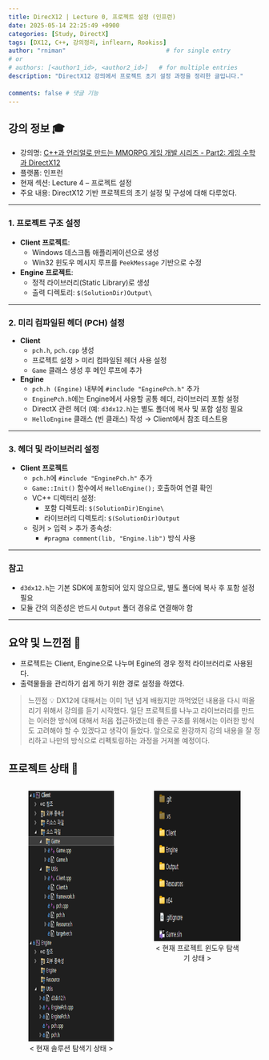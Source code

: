 ```yaml
---
title: DirecX12 | Lecture 0, 프로젝트 설정 (인프런)
date: 2025-05-14 22:25:49 +0900
categories: [Study, DirectX]
tags: [DX12, C++, 강의정리, inflearn, Rookiss]
author: "rniman"                            # for single entry
# or
# authors: [<author1_id>, <author2_id>]   # for multiple entries
description: "DirectX12 강의에서 프로젝트 초기 설정 과정을 정리한 글입니다."

comments: false # 댓글 기능
---
```


## 강의 정보 🎓
- 강의명: [C++과 언리얼로 만드는 MMORPG 게임 개발 시리즈 - Part2: 게임 수학과 DirectX12](https://www.inflearn.com/course/%EC%96%B8%EB%A6%AC%EC%96%BC-3d-mmorpg-2)
- 플랫폼: 인프런
- 현재 섹션: Lecture 4 – 프로젝트 설정
- 주요 내용: DirectX12 기반 프로젝트의 초기 설정 및 구성에 대해 다루었다.

---

### 1. 프로젝트 구조 설정

- **Client 프로젝트**:
    - Windows 데스크톱 애플리케이션으로 생성
    - Win32 윈도우 메시지 루프를 `PeekMessage` 기반으로 수정
- **Engine 프로젝트**:
    - 정적 라이브러리(Static Library)로 생성
    - 출력 디렉토리: `$(SolutionDir)Output\`

---

### 2. 미리 컴파일된 헤더 (PCH) 설정

- **Client**
    - `pch.h`, `pch.cpp` 생성
    - 프로젝트 설정 > 미리 컴파일된 헤더 사용 설정
    - `Game` 클래스 생성 후 메인 루프에 추가
- **Engine**
    - `pch.h (Engine)` 내부에 `#include "EnginePch.h"` 추가
    - `EnginePch.h`에는 Engine에서 사용할 공통 헤더, 라이브러리 포함 설정
    - DirectX 관련 헤더 (예: `d3dx12.h`)는 별도 폴더에 복사 및 포함 설정 필요
    - `HelloEngine` 클래스 (빈 클래스) 작성 → Client에서 참조 테스트용

---

### 3. 헤더 및 라이브러리 설정

- **Client 프로젝트**
    - `pch.h`에 `#include "EnginePch.h"` 추가
    - `Game::Init()` 함수에서 `HelloEngine();` 호출하여 연결 확인
    - VC++ 디렉터리 설정:
        - 포함 디렉토리: `$(SolutionDir)Engine\`
        - 라이브러리 디렉토리: `$(SolutionDir)Output`
    - 링커 > 입력 > 추가 종속성:
        - `#pragma comment(lib, "Engine.lib")` 방식 사용

---

### 참고

- `d3dx12.h`는 기본 SDK에 포함되어 있지 않으므로, 별도 폴더에 복사 후 포함 설정 필요
- 모듈 간의 의존성은 반드시 `Output` 폴더 경유로 연결해야 함

---

## 요약 및 느낀점 📝

- 프로젝트는 Client, Engine으로 나누며 Egine의 경우 정적 라이브러리로 사용된다.
- 출력물들을 관리하기 쉽게 하기 위한 경로 설정을 하였다.
> 느낀점 💡
> DX12에 대해서는 이미 1년 넘게 배웠지만 까먹었던 내용을 다시 떠올리기 위해서 강의를 듣기 시작했다.
> 일단 프로젝트를 나누고 라이브러리를 만드는 이러한 방식에 대해서 처음 접근하였는데 좋은 구조를 위해서는
> 이러한 방식도 고려해야 할 수 있겠다고 생각이 들었다. 앞으로로 완강까지 강의 내용을 잘 정리하고 나만의 방식으로
> 리펙토링하는 과정을 거져볼 예정이다.
>

## 프로젝트 상태 💾

<div style="display: flex; align-items: flex-start; justify-content: flex-start;">
  <figure style="text-align: center;">
    <img src="assets/img/DX12/01_INFLEARN/01ProjectExplorer.png" alt="왼쪽 이미지" style="height: 500px; margin-right: 20px;">
    <figcaption> < 현재 솔루션 탐색기 상태 ></figcaption>
  </figure>
  <figure style="text-align: center;">
    <img src="assets/img/DX12/01_INFLEARN/01WindowExplorer.png" alt="오른쪽 이미지" style="height: 300px;"> 
    <figcaption> < 현재 프로젝트 윈도우 탐색기 상태 ></figcaption>
  </figure>
</div>
